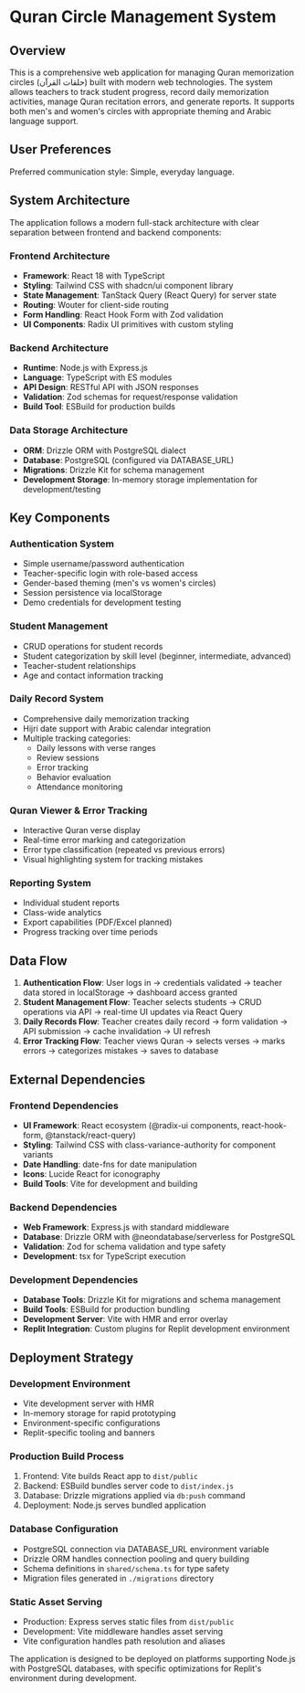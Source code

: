 # Quran Circle Management System

## Overview

This is a comprehensive web application for managing Quran memorization circles (حلقات القرآن) built with modern web technologies. The system allows teachers to track student progress, record daily memorization activities, manage Quran recitation errors, and generate reports. It supports both men's and women's circles with appropriate theming and Arabic language support.

## User Preferences

Preferred communication style: Simple, everyday language.

## System Architecture

The application follows a modern full-stack architecture with clear separation between frontend and backend components:

### Frontend Architecture
- **Framework**: React 18 with TypeScript
- **Styling**: Tailwind CSS with shadcn/ui component library
- **State Management**: TanStack Query (React Query) for server state
- **Routing**: Wouter for client-side routing
- **Form Handling**: React Hook Form with Zod validation
- **UI Components**: Radix UI primitives with custom styling

### Backend Architecture
- **Runtime**: Node.js with Express.js
- **Language**: TypeScript with ES modules
- **API Design**: RESTful API with JSON responses
- **Validation**: Zod schemas for request/response validation
- **Build Tool**: ESBuild for production builds

### Data Storage Architecture
- **ORM**: Drizzle ORM with PostgreSQL dialect
- **Database**: PostgreSQL (configured via DATABASE_URL)
- **Migrations**: Drizzle Kit for schema management
- **Development Storage**: In-memory storage implementation for development/testing

## Key Components

### Authentication System
- Simple username/password authentication
- Teacher-specific login with role-based access
- Gender-based theming (men's vs women's circles)
- Session persistence via localStorage
- Demo credentials for development testing

### Student Management
- CRUD operations for student records
- Student categorization by skill level (beginner, intermediate, advanced)
- Teacher-student relationships
- Age and contact information tracking

### Daily Record System
- Comprehensive daily memorization tracking
- Hijri date support with Arabic calendar integration
- Multiple tracking categories:
  - Daily lessons with verse ranges
  - Review sessions
  - Error tracking
  - Behavior evaluation
  - Attendance monitoring

### Quran Viewer & Error Tracking
- Interactive Quran verse display
- Real-time error marking and categorization
- Error type classification (repeated vs previous errors)
- Visual highlighting system for tracking mistakes

### Reporting System
- Individual student reports
- Class-wide analytics
- Export capabilities (PDF/Excel planned)
- Progress tracking over time periods

## Data Flow

1. **Authentication Flow**: User logs in → credentials validated → teacher data stored in localStorage → dashboard access granted
2. **Student Management Flow**: Teacher selects students → CRUD operations via API → real-time UI updates via React Query
3. **Daily Records Flow**: Teacher creates daily record → form validation → API submission → cache invalidation → UI refresh
4. **Error Tracking Flow**: Teacher views Quran → selects verses → marks errors → categorizes mistakes → saves to database

## External Dependencies

### Frontend Dependencies
- **UI Framework**: React ecosystem (@radix-ui components, react-hook-form, @tanstack/react-query)
- **Styling**: Tailwind CSS with class-variance-authority for component variants
- **Date Handling**: date-fns for date manipulation
- **Icons**: Lucide React for iconography
- **Build Tools**: Vite for development and building

### Backend Dependencies
- **Web Framework**: Express.js with standard middleware
- **Database**: Drizzle ORM with @neondatabase/serverless for PostgreSQL
- **Validation**: Zod for schema validation and type safety
- **Development**: tsx for TypeScript execution

### Development Dependencies
- **Database Tools**: Drizzle Kit for migrations and schema management
- **Build Tools**: ESBuild for production bundling
- **Development Server**: Vite with HMR and error overlay
- **Replit Integration**: Custom plugins for Replit development environment

## Deployment Strategy

### Development Environment
- Vite development server with HMR
- In-memory storage for rapid prototyping
- Environment-specific configurations
- Replit-specific tooling and banners

### Production Build Process
1. Frontend: Vite builds React app to `dist/public`
2. Backend: ESBuild bundles server code to `dist/index.js`
3. Database: Drizzle migrations applied via `db:push` command
4. Deployment: Node.js serves bundled application

### Database Configuration
- PostgreSQL connection via DATABASE_URL environment variable
- Drizzle ORM handles connection pooling and query building
- Schema definitions in `shared/schema.ts` for type safety
- Migration files generated in `./migrations` directory

### Static Asset Serving
- Production: Express serves static files from `dist/public`
- Development: Vite middleware handles asset serving
- Vite configuration handles path resolution and aliases

The application is designed to be deployed on platforms supporting Node.js with PostgreSQL databases, with specific optimizations for Replit's environment during development.
